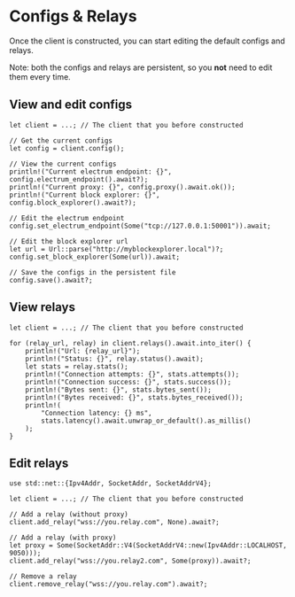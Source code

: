 # Configs & Relays

Once the client is constructed, you can start editing the default configs and relays.

Note: both the configs and relays are persistent, so you **not** need to edit them every time.

## View and edit configs

```rust,no_run
let client = ...; // The client that you before constructed

// Get the current configs
let config = client.config();

// View the current configs
println!("Current electrum endpoint: {}", config.electrum_endpoint().await?);
println!("Current proxy: {}", config.proxy().await.ok());
println!("Current block explorer: {}", config.block_explorer().await?);

// Edit the electrum endpoint
config.set_electrum_endpoint(Some("tcp://127.0.0.1:50001")).await;

// Edit the block explorer url
let url = Url::parse("http://myblockexplorer.local")?;
config.set_block_explorer(Some(url)).await;

// Save the configs in the persistent file
config.save().await?;
```

## View relays

```rust,no_run
let client = ...; // The client that you before constructed

for (relay_url, relay) in client.relays().await.into_iter() {
    println!("Url: {relay_url}");
    println!("Status: {}", relay.status().await);
    let stats = relay.stats();
    println!("Connection attempts: {}", stats.attempts());
    println!("Connection success: {}", stats.success());
    println!("Bytes sent: {}", stats.bytes_sent());
    println!("Bytes received: {}", stats.bytes_received());
    println!(
        "Connection latency: {} ms",
        stats.latency().await.unwrap_or_default().as_millis()
    );
}
```

## Edit relays

```rust,no_run
use std::net::{Ipv4Addr, SocketAddr, SocketAddrV4};

let client = ...; // The client that you before constructed

// Add a relay (without proxy)
client.add_relay("wss://you.relay.com", None).await?;

// Add a relay (with proxy)
let proxy = Some(SocketAddr::V4(SocketAddrV4::new(Ipv4Addr::LOCALHOST, 9050)));
client.add_relay("wss://you.relay2.com", Some(proxy)).await?;

// Remove a relay
client.remove_relay("wss://you.relay.com").await?;
```